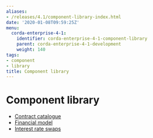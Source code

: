 ```yaml
---
aliases:
- /releases/4.1/component-library-index.html
date: '2020-01-08T09:59:25Z'
menu:
  corda-enterprise-4-1:
    identifier: corda-enterprise-4-1-component-library
    parent: corda-enterprise-4-1-development
    weight: 140
tags:
- component
- library
title: Component library
---
```



# Component library



* [Contract catalogue](contract-catalogue.md)
* [Financial model](financial-model.md)
* [Interest rate swaps](contract-irs.md)




